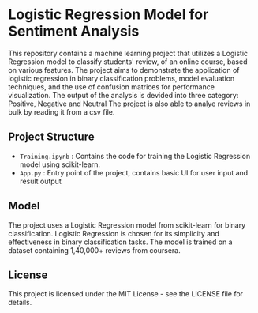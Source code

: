 # Logistic Regression Model for Sentiment Analysis

This repository contains a machine learning project that utilizes a Logistic Regression model to classify students' review, of an online course, based on various features. The project aims to demonstrate the application of logistic regression in binary classification problems, model evaluation techniques, and the use of confusion matrices for performance visualization.
The output of the analysis is devided into three category: Positive, Negative and Neutral
The project is also able to analye reviews in bulk by reading it from a csv file.

## Project Structure

- `Training.ipynb` : Contains the code for training the Logistic Regression model using scikit-learn.
- `App.py` : Entry point of the project, contains basic UI for user input and result output

## Model

The project uses a Logistic Regression model from scikit-learn for binary classification. Logistic Regression is chosen for its simplicity and effectiveness in binary classification tasks.
The model is trained on a dataset containing 1,40,000+ reviews from coursera.

## License
This project is licensed under the MIT License - see the LICENSE file for details.
